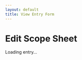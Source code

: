 ```yaml
---
layout: default
title: View Entry Form
---
```

<body>
  <h1>Edit Scope Sheet</h1>
  <div id="loading">Loading entry…</div>
  <form id="editForm" style="display:none; margin-top:20px;">
    <input type="hidden" id="id" />

    <label>Claim Number:
      <input type="text" id="claim_number" required>
    </label>

    <label>Insured Name:
      <input type="text" id="insured_name" required>
    </label>

    <label>Property Address:
      <input type="text" id="property_address">
    </label>

    <label>Date of Inspection:
      <input type="date" id="date_of_inspection">
    </label>

    <label>Time of Inspection:
      <input type="time" id="time_of_inspection">
    </label>

    <label>Persons Present:
      <input type="text" id="persons_present">
    </label>

    <label>Damage Description:
      <textarea id="damage_description" rows="4"></textarea>
    </label>

    <label>Estimated Cost:
      <input type="number" id="estimated_cost" step="0.01">
    </label>

    <label>Photo URL:
      <input type="url" id="photo_url">
    </label>

    <button type="submit">Save Changes</button>
    <button type="button" onclick="window.history.back()">Cancel</button>
  </form>

  <div id="message" style="margin-top:20px;"></div>

  <script>
    const supabase = window.supabase.createClient(
      'https://hobhuqbsiqboovhoipeo.supabase.co',
      'eyJhbGciOiJIUzI1NiIsInR5cCI6IkpXVCJ9.eyJpc3MiOiJzdXBhYmFzZSIsInJlZiI6ImhvYmh1cWJzaXFib292aG9pcGVvIiwicm9sZSI6ImFub24iLCJpYXQiOjE3NDgyODg3OTQsImV4cCI6MjA2Mzg2NDc5NH0.8iDzmTgUybI50e27fcIV0f3rjXxsxBOVKSH9btnY5dw'
    );

    window.onload = async () => {
      const params = new URLSearchParams(window.location.search);
      const id = params.get('id');
      if (!id) {
        document.getElementById('loading').textContent = '❌ No ID provided';
        return;
      }

      const { data, error } = await supabase
        .from('scope_sheets')
        .select('*')
        .eq('id', id)
        .single();

      if (error) {
        document.getElementById('loading').textContent = `❌ Error: ${error.message}`;
        return;
      }

      // Populate form
      document.getElementById('id').value              = data.id;
      document.getElementById('claim_number').value    = data.claim_number;
      document.getElementById('insured_name').value    = data.insured_name;
      document.getElementById('property_address').value= data.property_address;
      document.getElementById('date_of_inspection').value = data.date_of_inspection;
      document.getElementById('time_of_inspection').value = data.time_of_inspection;
      document.getElementById('persons_present').value    = data.persons_present;
      document.getElementById('damage_description').value = data.damage_description;
      document.getElementById('estimated_cost').value     = data.estimated_cost;
      document.getElementById('photo_url').value          = data.photo_url;

      document.getElementById('loading').style.display = 'none';
      document.getElementById('editForm').style.display = 'block';
    };

    document.getElementById('editForm').addEventListener('submit', async (e) => {
      e.preventDefault();
      const id = document.getElementById('id').value;

      const updates = {
        claim_number:       document.getElementById('claim_number').value,
        insured_name:       document.getElementById('insured_name').value,
        property_address:   document.getElementById('property_address').value,
        date_of_inspection: document.getElementById('date_of_inspection').value,
        time_of_inspection: document.getElementById('time_of_inspection').value,
        persons_present:    document.getElementById('persons_present').value,
        damage_description: document.getElementById('damage_description').value,
        estimated_cost:     parseFloat(document.getElementById('estimated_cost').value) || null,
        photo_url:          document.getElementById('photo_url').value
      };

      const { data, error } = await supabase
        .from('scope_sheets')
        .update(updates)
        .eq('id', id)
        .select()
        .single();

      const msg = document.getElementById('message');
      if (error) {
        msg.innerHTML = `<h2 style="color:red">❌ Update failed:</h2><pre>${error.message}</pre>`;
      } else {
        msg.innerHTML = `<h2 style="color:green">✅ Updated successfully!</h2>`;
        console.log(data);
      }
    });
  </script>
</body>
